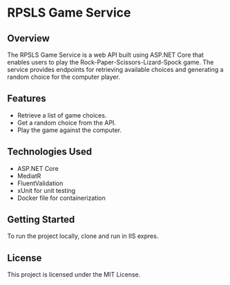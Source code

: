 # RPSLS Game Service

## Overview

The RPSLS Game Service is a web API built using ASP.NET Core that enables users to play the Rock-Paper-Scissors-Lizard-Spock game. The service provides endpoints for retrieving available choices and generating a random choice for the computer player. 

## Features

- Retrieve a list of game choices.
- Get a random choice from the API.
- Play the game against the computer.

## Technologies Used

- ASP.NET Core
- MediatR
- FluentValidation
- xUnit for unit testing
- Docker file for containerization

## Getting Started

To run the project locally, clone and run in IIS expres.

## License

This project is licensed under the MIT License.
